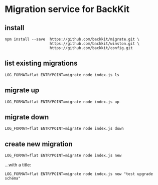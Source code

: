 # Migration service for BackKit


## install

```
npm install --save	https://github.com/backkit/migrate.git \
					https://github.com/backkit/winston.git \
					https://github.com/backkit/config.git
```

## list existing migrations

```
LOG_FORMAT=flat ENTRYPOINT=migrate node index.js ls
```

## migrate up

```
LOG_FORMAT=flat ENTRYPOINT=migrate node index.js up
```

## migrate down

```
LOG_FORMAT=flat ENTRYPOINT=migrate node index.js down
```

## create new migration

```
LOG_FORMAT=flat ENTRYPOINT=migrate node index.js new
```

...with a title:

```
LOG_FORMAT=flat ENTRYPOINT=migrate node index.js new "test upgrade schema"
```